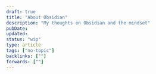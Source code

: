 ```yaml
---
draft: true
title: "About Obsidian"
description: "My thoughts on Obsidian and the mindset"
pubDate:
updated:
status: "wip"
type: article
tags: ["no-topic"]
backlinks: [""]
forwards: [""]
---
```

